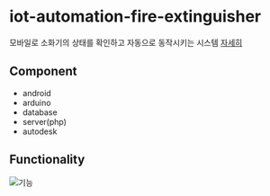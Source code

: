 # iot-automation-fire-extinguisher
모바일로 소화기의 상태를 확인하고 자동으로 동작시키는 시스템 [자세히](./introduction)

## Component
- android
- arduino
- database
- server(php)
- autodesk

## Functionality
![기능](기능)
